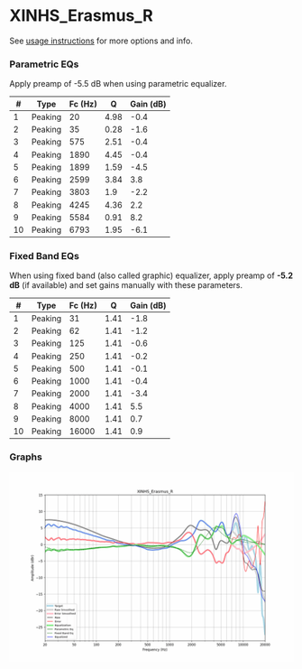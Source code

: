 # XINHS_Erasmus_R
See [usage instructions](https://github.com/jaakkopasanen/AutoEq#usage) for more options and info.

### Parametric EQs
Apply preamp of -5.5 dB when using parametric equalizer.

|   # | Type    |   Fc (Hz) |    Q |   Gain (dB) |
|-----|---------|-----------|------|-------------|
|   1 | Peaking |        20 | 4.98 |        -0.4 |
|   2 | Peaking |        35 | 0.28 |        -1.6 |
|   3 | Peaking |       575 | 2.51 |        -0.4 |
|   4 | Peaking |      1890 | 4.45 |        -0.4 |
|   5 | Peaking |      1899 | 1.59 |        -4.5 |
|   6 | Peaking |      2599 | 3.84 |         3.8 |
|   7 | Peaking |      3803 | 1.9  |        -2.2 |
|   8 | Peaking |      4245 | 4.36 |         2.2 |
|   9 | Peaking |      5584 | 0.91 |         8.2 |
|  10 | Peaking |      6793 | 1.95 |        -6.1 |

### Fixed Band EQs
When using fixed band (also called graphic) equalizer, apply preamp of **-5.2 dB** (if available) and set gains manually with these parameters.

|   # | Type    |   Fc (Hz) |    Q |   Gain (dB) |
|-----|---------|-----------|------|-------------|
|   1 | Peaking |        31 | 1.41 |        -1.8 |
|   2 | Peaking |        62 | 1.41 |        -1.2 |
|   3 | Peaking |       125 | 1.41 |        -0.6 |
|   4 | Peaking |       250 | 1.41 |        -0.2 |
|   5 | Peaking |       500 | 1.41 |        -0.1 |
|   6 | Peaking |      1000 | 1.41 |        -0.4 |
|   7 | Peaking |      2000 | 1.41 |        -3.4 |
|   8 | Peaking |      4000 | 1.41 |         5.5 |
|   9 | Peaking |      8000 | 1.41 |         0.7 |
|  10 | Peaking |     16000 | 1.41 |         0.9 |

### Graphs
![](./XINHS_Erasmus_R.png)
